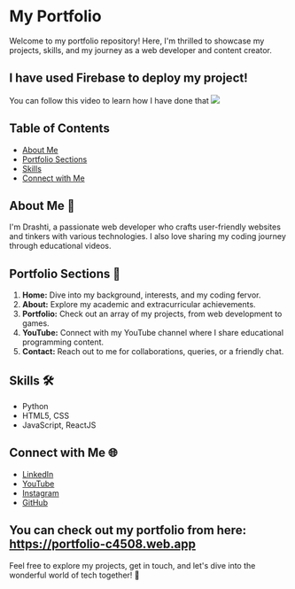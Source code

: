 # My Portfolio

Welcome to my portfolio repository! Here, I'm thrilled to showcase my projects, skills, and my journey as a web developer and content creator.

## I have used Firebase to deploy my project!
You can follow this video to learn how I have done that
<img src="https://github.com/DrashtiSanjayShah/Portfolio/assets/94853646/df6bb84b-4c1b-415b-9e31-09d9ee9265fd" href="https://youtu.be/HnnXWMh2IlY?si=S0EAUidXXK6Ffvd2">

## Table of Contents

- [About Me](#about-me)
- [Portfolio Sections](#portfolio-sections)
- [Skills](#skills)
- [Connect with Me](#connect-with-me)

## About Me 👋

I'm Drashti, a passionate web developer who crafts user-friendly websites and tinkers with various technologies. I also love sharing my coding journey through educational videos.

## Portfolio Sections 📂

1. **Home:** Dive into my background, interests, and my coding fervor.
2. **About:** Explore my academic and extracurricular achievements.
3. **Portfolio:** Check out an array of my projects, from web development to games.
4. **YouTube:** Connect with my YouTube channel where I share educational programming content.
5. **Contact:** Reach out to me for collaborations, queries, or a friendly chat.

## Skills 🛠️

- Python
- HTML5, CSS
- JavaScript, ReactJS

## Connect with Me 🌐

- [LinkedIn](https://www.linkedin.com/in/drashtisanjayshah)
- [YouTube](https://www.youtube.com/@thatonegirlinbtech)
- [Instagram](https://www.instagram.com/that_one_girl_in_b.tech/?igshid=MzRlODBiNWFlZA%3D%3D)
- [GitHub](https://github.com/DrashtiSanjayShah)

## You can check out my portfolio from here: https://portfolio-c4508.web.app


Feel free to explore my projects, get in touch, and let's dive into the wonderful world of tech together! 🚀
